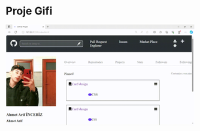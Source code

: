 <h1>Proje Gifi</h1>

<img src="./images/GitHuB-Projesi-Profil-1-Microsoft_-Edge-2023-11-18-15-34-01.gif">